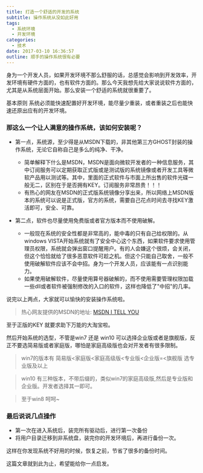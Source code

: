 ```yaml
---
title: 打造一个舒适的开发的系统
subtitle: 操作系统从没如此好用
tags:
  - 系统环境
  - 开发环境
categories:
  - 技术
date: 2017-03-10 16:36:57
outline: 顺手的操作系统很有必要
---
```



 身为一个开发人员，如果开发环境不那么舒服的话，总感觉会影响到开发效率，开发环境有硬件方面的，也有软件方面的。那么今天我想先给大家说说软件方面的，尤其是从系统层面开始。那么安装一个舒适的系统就很重要了。

基本原则 系统必须能快速配置好开发环境，能尽量少重装，或者重装之后也能快速还原出应有的开发环境。

###  那这么一个让人满意的操作系统，该如何安装呢？

 + 第一点，系统源，至少得是从MSDN下载的，非其他第三方GHOST封装的操作系统，无论它自称自己是多么的纯净、干净。
   - 简单解释下什么是MSDN，MSDN是面向微软开发者的一种信息服务，其中订阅服务可以定期获取正式版或是测试版的系统镜像或者开发工具等微软产品用以测试等。其中，里面的正式软件与市面上所出售的软件光碟一般无二，区别在于是否拥有KEY。订阅服务非常昂贵！！！
   - 有热心的网友在MSDN的正式版系统镜像分享出来，所以网络上MSDN版本的系统可以说是正式版，官方的系统，需要自己花点时间去寻找KEY激活即可，安全、可靠。
   
+ 第二点，软件也尽量使用免费版或者官方版本而不使用破解。
   - 一般现在系统的安全性都是非常高的，能中毒的只有自己给权限的。从windows VISTA开始系统就有了安全中心这个东西，如果软件要求使用管理员权限，系统就会弹出窗口提醒用户。有的人会嫌这个很烦，会关闭，但这个恰恰就给了很多恶意软件可趁之机。但这个只能自己取舍，一般不使用破解软件应该不会中招。身为一个开发人员，应该能有一点识别能力。
   - 如果使用破解软件，尽量使用算号器破解的，而不使用需要管理权限加载一些dll或者软件被强制修改的入口的软件，这样也降低了"中招"的几率。

说完以上两点，大家就可以愉快的安装操作系统啦。

> 热心网友提供的MSDN的地址: [MSDN I TELL YOU](http://msdn.itellyou.cn)

至于正版的KEY 就要求助下万能的大淘宝啦。

然后开始系统的选型，不管是win7 还是 win10 可以选择企业版或者是旗舰版，反正不要选简易版或者家庭版，哪怕是家庭高级版也会对开发者有很多限制。

> win7的版本有 简易版<家庭版<家庭高级版<专业版<企业版=<旗舰版 选专业版及以上

> win10 有三种版本，不带后缀的，类似win7的家庭高级版,然后是专业版和企业版。开发者选择其一即可。

> 至于win8 呵呵~

### 最后说说几点操作
 + 第一次在进入系统后，装完所有驱动后，进行第一次备份
 + 将用户目录迁移到非系统盘，装完你的开发环境后，再进行备份一次。

这样在你发现系统不好用的时候，恢复之前，节省了很多的备份时间。

这篇文章就到此为止，希望能给你一点启发。


